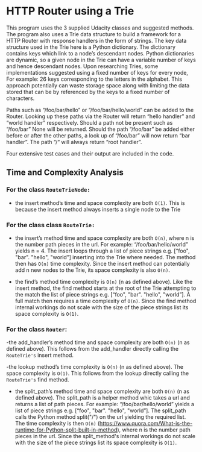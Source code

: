 # HTTP Router using a Trie

This program uses the 3 supplied Udacity classes and suggested methods. The program also uses a Trie data structure to build a framework for a HTTP Router with response handlers in the form of strings. The key data structure used in the Trie here is a Python dictionary. The dictionary contains keys which link to a node’s descendant nodes. Python dictionaries are dynamic, so a given node in the Trie can have a variable number of keys and hence descendant nodes. Upon researching Tries, some implementations suggested using a fixed number of keys for every node, For example: 26 keys corresponding to the letters in the alphabet. This approach potentially can waste storage space along with limiting the data stored that can be by referenced by the keys to a fixed number of characters.

Paths such as “/foo/bar/hello” or “/foo/bar/hello/world” can be added to the Router. Looking up these paths via the Router will return “hello handler” and “world handler” respectively. Should a path not be present such as “/foo/bar” None will be returned. Should the path “/foo/bar” be added either before or after the other paths, a look up of “/foo/bar” will now return “bar handler”. The path “/“ will always return “root handler”. 

Four extensive test cases and their output are included in the code.

## Time and Complexity Analysis 

### For the class `RouteTrieNode:`

- the insert method’s time and space complexity are both `O(1)`. This is because the insert method always inserts a single node to the Trie

### For the class class `RouteTrie:`

- the insert’s method time and space complexity are both `O(n)`, where n is the number path pieces in the url. For example: “/foo/bar/hello/world” yields n = 4. The insert loops through a list of piece strings e.g. [“foo", "bar". "hello", "world”] inserting into the Trie where needed. The method then has `O(n)` time complexity. Since the insert method can potentially add n new nodes to the Trie, its space complexity is also `O(n)`. 

- the find’s method time complexity is `O(n)` (n as defined above). Like the insert method, the find method starts at the root of the Trie attempting to the match the list of piece strings e.g. [“foo", "bar". "hello", "world”]. A full match then requires a time complexity of `O(n)`. Since the find method internal workings do not scale with the size of the piece strings list its space complexity is `O(1)`.


### For the class `Router`:

-the add_handler’s method time and space complexity are both `O(n)` (n as defined above). This follows from the add_handler directly calling the `RouteTrie's` insert method.

-the lookup method’s time complexity is `O(n)` (n as defined above). The space complexity is `O(1)`. This follows from the  lookup directly calling the `RouteTrie's` find method.

- the split_path’s method time and space complexity are both `O(n)` (n as defined above). The split_path is a helper method whic takes a url and returns a list of path pieces. For example: “/foo/bar/hello/world” yields a list of piece strings e.g. [“foo", "bar". "hello", "world”]. The split_path calls the Python method split("/") on the url yielding the required list. The time complexity is then `O(n)` (https://www.quora.com/What-is-the-runtime-for-Python-split-built-in-method), where n is the number path pieces in the url. Since the split_method's internal workings do not scale with the size of the piece strings list its space complexity is `O(1)`.
